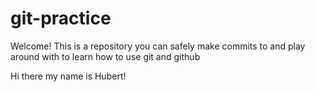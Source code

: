 # git-practice

Welcome! This is a repository you can safely make commits to and play around with to learn how to use git and github

Hi there my name is Hubert!

